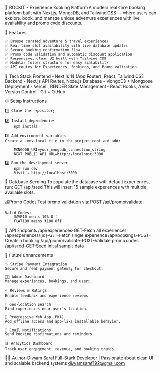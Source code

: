 🌄 BOOKIT - Experience Booking Platform
    A modern real-time booking platform built with Next.js, MongoDB, and Tailwind CSS — where users can explore, book, and manage   unique adventure experiences with live availability and promo code discounts.

🚀 Features

    ✅ Browse curated adventure & travel experiences
    ✅ Real-time slot availability with live database updates
    ✅ Secure booking confirmation flow
    ✅ Promo code validation and automatic discount application
    ✅ Responsive, clean UI built with Tailwind CSS
    ✅ Modular folder structure for easy scalability
    ✅ API routes for Experiences, Bookings, and Promo validation

🧩 Tech Stack
    Frontend - Next.js 14 (App Router), React, Tailwind CSS
    Backend - Next.js API Routes, Node.js
    Database - MongoDB + Mongoose
    Deployment - Vercel , RENDER 
    State Management - React Hooks, Axios
    Version Control - Git + GitHub

⚙️ Setup Instructions

    1️⃣ Clone the repository

    2️⃣ Install dependencies
        npm install

    3️⃣ Add environment variables
    Create a .env.local file in the project root and add:

        MONGODB_URI=your_mongodb_connection_string
        NEXT_PUBLIC_API_URL=http://localhost:3000

    4️⃣ Run the development server
        npm run dev
        Visit → http://localhost:3000


🌱 Database Seeding
    To populate the database with default experiences, run:
        GET /api/seed
    This will insert 15 sample experiences with multiple available slots.

💰Promo Codes
    Test promo validation via:
        POST /api/promo/validate

    Valid Codes:
        SAVE10 means 10% Off
        FLAT100	means ₹100 Off

🧾 API Endpoints
    /api/experiences-GET-Fetch all experiences
    /api/experiences/[id]-GET-Fetch single experience
    /api/bookings-POST-Create a booking
    /api/promo/validate-POST-Validate promo codes
    /api/seed-GET-Seed initial sample data

🧠 Future Enhancements

    ✨ Stripe Payment Integration
    Secure and real payment gateway for checkout.

    🧑‍💼 Admin Dashboard
    Manage experiences, bookings, and users.

    ⭐ Reviews & Ratings
    Enable feedback and experience reviews.

    📍 Geo-location Search
    Find experiences near user’s location.

    📱 Progressive Web App (PWA)
    Add offline access and app-like installable behavior.

    📧 Email Notifications
    Send booking confirmations and reminders.

    📊 Analytics Dashboard
    Track user engagement, revenue, and booking trends.

🧑‍💻 Author-Divyam Saraf
    Full-Stack Developer | Passionate about clean UI and scalable backend systems
    divyamsaraf192@gmail.com